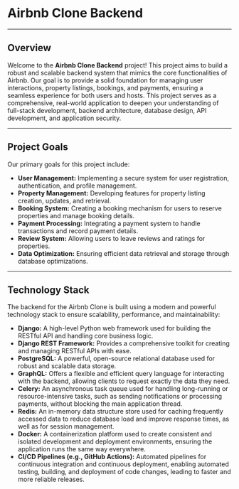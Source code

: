 # Airbnb Clone Backend

---

## Overview

Welcome to the **Airbnb Clone Backend** project! This project aims to build a robust and scalable backend system that mimics the core functionalities of Airbnb. Our goal is to provide a solid foundation for managing user interactions, property listings, bookings, and payments, ensuring a seamless experience for both users and hosts. This project serves as a comprehensive, real-world application to deepen your understanding of full-stack development, backend architecture, database design, API development, and application security.

---

## Project Goals

Our primary goals for this project include:

* **User Management:** Implementing a secure system for user registration, authentication, and profile management.
* **Property Management:** Developing features for property listing creation, updates, and retrieval.
* **Booking System:** Creating a booking mechanism for users to reserve properties and manage booking details.
* **Payment Processing:** Integrating a payment system to handle transactions and record payment details.
* **Review System:** Allowing users to leave reviews and ratings for properties.
* **Data Optimization:** Ensuring efficient data retrieval and storage through database optimizations.

---

## Technology Stack

The backend for the Airbnb Clone is built using a modern and powerful technology stack to ensure scalability, performance, and maintainability:

* **Django:** A high-level Python web framework used for building the RESTful API and handling core business logic.
* **Django REST Framework:** Provides a comprehensive toolkit for creating and managing RESTful APIs with ease.
* **PostgreSQL:** A powerful, open-source relational database used for robust and scalable data storage.
* **GraphQL:** Offers a flexible and efficient query language for interacting with the backend, allowing clients to request exactly the data they need.
* **Celery:** An asynchronous task queue used for handling long-running or resource-intensive tasks, such as sending notifications or processing payments, without blocking the main application thread.
* **Redis:** An in-memory data structure store used for caching frequently accessed data to reduce database load and improve response times, as well as for session management.
* **Docker:** A containerization platform used to create consistent and isolated development and deployment environments, ensuring the application runs the same way everywhere.
* **CI/CD Pipelines (e.g., GitHub Actions):** Automated pipelines for continuous integration and continuous deployment, enabling automated testing, building, and deployment of code changes, leading to faster and more reliable releases.
